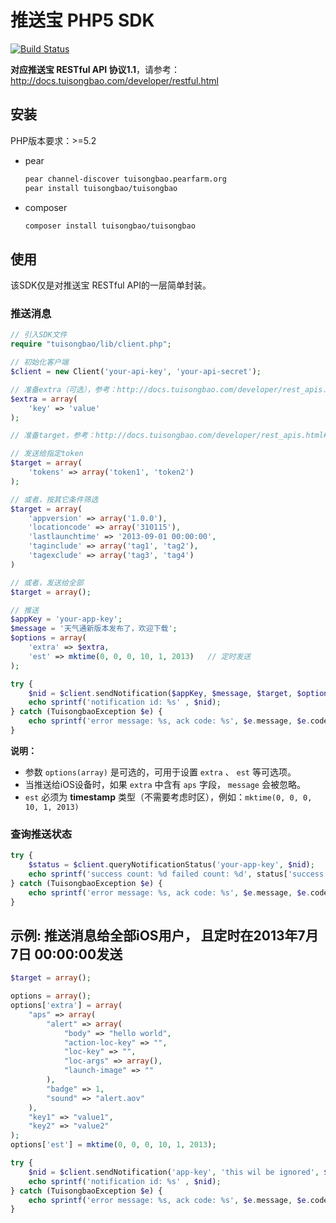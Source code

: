 # 推送宝 PHP5 SDK

[![Build Status](https://travis-ci.org/tuisongbao/php5-sdk.png?branch=master)](https://travis-ci.org/tuisongbao/php5-sdk)

**对应推送宝 RESTful API 协议1.1**，请参考：http://docs.tuisongbao.com/developer/restful.html

## 安装

PHP版本要求：>=5.2

- pear

    ```bash
    pear channel-discover tuisongbao.pearfarm.org
    pear install tuisongbao/tuisongbao
    ```

- composer

    ```bash
    composer install tuisongbao/tuisongbao
    ```

## 使用

该SDK仅是对推送宝 RESTful API的一层简单封装。

### 推送消息

```php
// 引入SDK文件
require "tuisongbao/lib/client.php";

// 初始化客户端
$client = new Client('your-api-key', 'your-api-secret');

// 准备extra（可选），参考：http://docs.tuisongbao.com/developer/rest_apis.html#extra
$extra = array(
    'key' => 'value'
);

// 准备target，参考：http://docs.tuisongbao.com/developer/rest_apis.html#target

// 发送给指定token
$target = array(
    'tokens' => array('token1', 'token2')
);

// 或者，按其它条件筛选
$target = array(
    'appversion' => array('1.0.0'),
    'locationcode' => array('310115'),
    'lastlaunchtime' => '2013-09-01 00:00:00',
    'taginclude' => array('tag1', 'tag2'),
    'tagexclude' => array('tag3', 'tag4')
)

// 或者，发送给全部
$target = array();

// 推送
$appKey = 'your-app-key';
$message = '天气通新版本发布了，欢迎下载';
$options = array(
    'extra' => $extra,
    'est' => mktime(0, 0, 0, 10, 1, 2013)   // 定时发送
);

try {
    $nid = $client.sendNotification($appKey, $message, $target, $options);
    echo sprintf('notification id: %s' , $nid);
} catch (TuisongbaoException $e) {
    echo sprintf('error message: %s, ack code: %s', $e.message, $e.code);
}
```

**说明：**

* 参数 `options(array)` 是可选的，可用于设置 `extra` 、 `est` 等可选项。
* 当推送给iOS设备时，如果 `extra` 中含有 `aps` 字段， `message` 会被忽略。
* `est` 必须为 **timestamp**  类型（不需要考虑时区），例如：`mktime(0, 0, 0, 10, 1, 2013)`

### 查询推送状态

```php
try {
    $status = $client.queryNotificationStatus('your-app-key', $nid);
    echo sprintf('success count: %d failed count: %d', status['success'], status['failed']);
} catch (TuisongbaoException $e) {
    echo sprintf('error message: %s, ack code: %s', $e.message, $e.code);
}
```

## 示例: 推送消息给全部iOS用户， 且定时在2013年7月7日 00:00:00发送

```php
$target = array();

options = array();
options['extra'] = array(
    "aps" => array(
        "alert" => array(
            "body" => "hello world",
            "action-loc-key" => "",
            "loc-key" => "",
            "loc-args" => array(),
            "launch-image" => ""
        ),
        "badge" => 1,
        "sound" => "alert.aov"
    ),
    "key1" => "value1",
    "key2" => "value2"
);
options['est'] = mktime(0, 0, 0, 10, 1, 2013);

try {
    $nid = $client.sendNotification('app-key', 'this wil be ignored', $target, options);
    echo sprintf('notification id: %s' , $nid);
} catch (TuisongbaoException $e) {
    echo sprintf('error message: %s, ack code: %s', $e.message, $e.code);
}
```